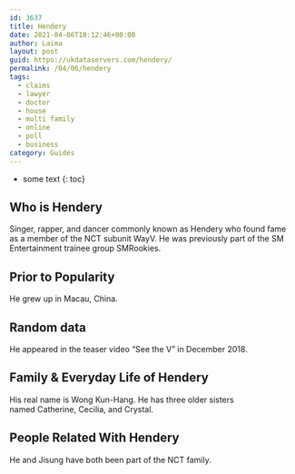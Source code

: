 ```yaml
---
id: 3637
title: Hendery
date: 2021-04-06T10:12:46+00:00
author: Laima
layout: post
guid: https://ukdataservers.com/hendery/
permalink: /04/06/hendery
tags:
  - claims
  - lawyer
  - doctor
  - house
  - multi family
  - online
  - poll
  - business
category: Guides
---
```


* some text
{: toc}


## Who is Hendery
                  
                  
                  
Singer, rapper, and dancer commonly known as Hendery who found fame as a member of the NCT subunit WayV. He was previously part of the SM Entertainment trainee group SMRookies. 
                  
              
            
              
            
                
                
                
## Prior to Popularity
                  
                  
                  
He grew up in Macau, China. 
                  
              
            
              
            
                
                
                
## Random data
                  
                  
                  
He appeared in the teaser video &#8220;See the V&#8221; in December 2018.
                  
              
            
              
            
                
                
                
## Family & Everyday Life of Hendery
                  
                  
                  
His real name is Wong Kun-Hang. He has three older sisters named Catherine, Cecilia, and Crystal.
                  
              
            
              
            
                
                
                
## People Related With Hendery
                  
                  
                  
He and Jisung have both been part of the NCT family. 
                  
              
            
              
            
                
              
            
              
              
            
            
              
            
          
          
          